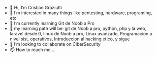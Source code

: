 - 👋 Hi, I’m Cristian Graziutti
- 👀 I’m interested in many things like pentesting, hardware, programing, etc
- 🌱 I’m currently learning Git de Noob a Pro
- 🌱 my learning path will be: git de Noob a pro, python, php y la web, laravel desde 0, linux de Noob a pro, Linux avanzado, Programacion a nivel sist. operativos, Introduccion al hacking etico, y sigue
- 💞️ I’m looking to collaborate on CiberSecurity
- 📫 How to reach me ...

<!---
bueno despues lo continuare
--->
